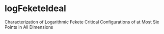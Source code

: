 # logFeketeIdeal
Characterization of Logarithmic Fekete Critical Configurations of at Most Six Points in All Dimensions
